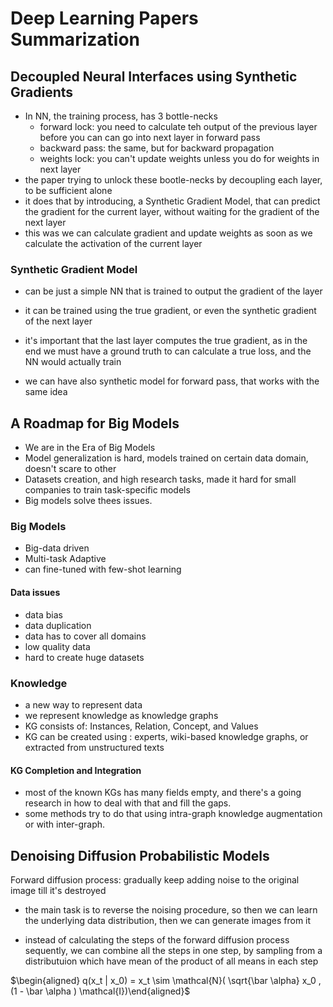 # Deep Learning Papers Summarization 


## Decoupled Neural Interfaces using Synthetic Gradients

- In NN, the training process, has 3 bottle-necks
  - forward lock: you need to calculate teh output of the previous layer before you can can go into next layer in forward pass
  - backward pass: the same, but for backward propagation
  - weights lock: you can't update weights unless you do for weights in next layer
- the paper trying to unlock these bootle-necks by decoupling each layer, to be sufficient alone
- it does that by introducing, a Synthetic Gradient Model, that can predict the gradient for the current layer, without waiting for the gradient of the next layer
- this was we can calculate gradient and update weights as soon as we calculate the activation of the current layer

### Synthetic Gradient Model

- can be just a simple NN that is trained to output the gradient of the layer
- it can be trained using the true gradient, or even the synthetic gradient of the next layer
- it's important that the last layer computes the true gradient, as in the end we must have a ground truth to can calculate a true loss, and the NN would actually train

- we can have also synthetic model for forward pass, that works with the same idea

## A Roadmap for Big Models

- We are in the Era of Big Models
- Model generalization is hard, models trained on certain data domain, doesn't scare to other
- Datasets creation, and high research tasks, made it hard for small companies to train task-specific models
- Big models solve thees issues.

### Big Models

- Big-data driven
- Multi-task Adaptive
- can fine-tuned with few-shot learning

#### Data issues

- data bias
- data duplication
- data has to cover all domains
- low quality data
- hard to create huge datasets

### Knowledge

- a new way to represent data
- we represent knowledge as knowledge graphs
- KG consists of: Instances, Relation, Concept, and Values
- KG can be created using : experts, wiki-based knowledge graphs, or extracted from unstructured texts

#### KG Completion and Integration

- most of the known KGs has many fields empty, and there's a going research in how to deal with that and fill the gaps.
- some methods try to do that using intra-graph knowledge augmentation or with inter-graph.

## Denoising Diffusion Probabilistic Models

Forward diffusion process: gradually keep adding noise to the original image till it's destroyed

- the main task is to reverse the noising procedure, so then we can learn the underlying data distribution, then we can generate images from it

- instead of calculating the steps of the forward diffusion process sequently, we can combine all the steps in one step, by sampling from a distributuion which have mean of the product of all means in each step

$\begin{aligned} q(x_t | x_0) =  x_t \sim \mathcal{N}( \sqrt{\bar \alpha}  x_0 , (1 - \bar \alpha ) \mathcal{I})\end{aligned}$

